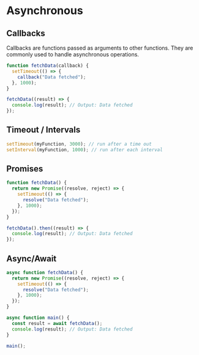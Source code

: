 # Asynchronous

## Callbacks

Callbacks are functions passed as arguments to other functions. They are commonly used to handle asynchronous operations.

```js
function fetchData(callback) {
  setTimeout(() => {
    callback("Data fetched");
  }, 1000);
}

fetchData((result) => {
  console.log(result); // Output: Data fetched
});
```

## Timeout / Intervals

```js
setTimeout(myFunction, 3000); // run after a time out
setInterval(myFunction, 1000); // run after each interval
```

## Promises

```js
function fetchData() {
  return new Promise((resolve, reject) => {
    setTimeout(() => {
      resolve("Data fetched");
    }, 1000);
  });
}

fetchData().then((result) => {
  console.log(result); // Output: Data fetched
});
```

## Async/Await

```js
async function fetchData() {
  return new Promise((resolve, reject) => {
    setTimeout(() => {
      resolve("Data fetched");
    }, 1000);
  });
}

async function main() {
  const result = await fetchData();
  console.log(result); // Output: Data fetched
}

main();
```
